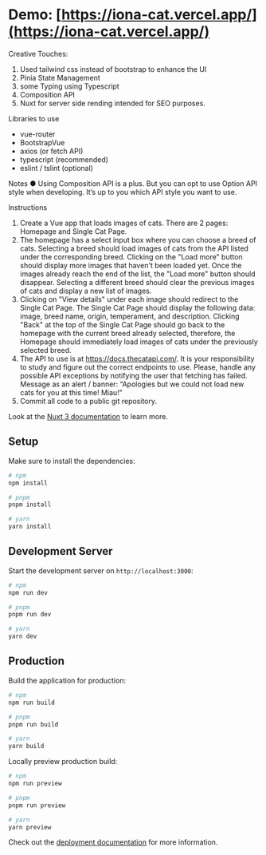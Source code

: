# Demo: [https://iona-cat.vercel.app/](https://iona-cat.vercel.app/)

Creative Touches:
1. Used tailwind css instead of bootstrap to enhance the UI
2. Pinia State Management
3. some Typing using Typescript
4. Composition API
5. Nuxt for server side rending intended for SEO purposes.

Libraries to use

- vue-router
- BootstrapVue
- axios (or fetch API)
- typescript (recommended)
- eslint / tslint (optional)

Notes
● Using Composition API is a plus. But you can opt to use Option API style when
developing. It’s up to you which API style you want to use.

Instructions

1. Create a Vue app that loads images of cats. There are 2 pages: Homepage and Single
Cat Page.
2. The homepage has a select input box where you can choose a breed of cats. Selecting
a breed should load images of cats from the API listed under the corresponding breed.
Clicking on the "Load more" button should display more images that haven't been loaded
yet. Once the images already reach the end of the list, the "Load more" button should
disappear. Selecting a different breed should clear the previous images of cats and
display a new list of images.
3. Clicking on "View details" under each image should redirect to the Single Cat Page. The
Single Cat Page should display the following data: image, breed name, origin,
temperament, and description. Clicking "Back" at the top of the Single Cat Page should
go back to the homepage with the current breed already selected, therefore, the
Homepage should immediately load images of cats under the previously selected breed.
4. The API to use is at https://docs.thecatapi.com/. It is your responsibility to study and
figure out the correct endpoints to use. Please, handle any possible API exceptions by
notifying the user that fetching has failed. Message as an alert / banner: “Apologies but
we could not load new cats for you at this time! Miau!”
5. Commit all code to a public git repository.



Look at the [Nuxt 3 documentation](https://nuxt.com/docs/getting-started/introduction) to learn more.

## Setup

Make sure to install the dependencies:

```bash
# npm
npm install

# pnpm
pnpm install

# yarn
yarn install
```

## Development Server

Start the development server on `http://localhost:3000`:

```bash
# npm
npm run dev

# pnpm
pnpm run dev

# yarn
yarn dev
```

## Production

Build the application for production:

```bash
# npm
npm run build

# pnpm
pnpm run build

# yarn
yarn build
```

Locally preview production build:

```bash
# npm
npm run preview

# pnpm
pnpm run preview

# yarn
yarn preview
```

Check out the [deployment documentation](https://nuxt.com/docs/getting-started/deployment) for more information.
